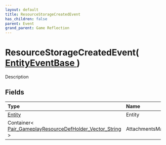 ```yaml
---
layout: default
title: ResourceStorageCreatedEvent
has_children: false
parent: Event
grand_parent: Game Reflection
---
```

# ResourceStorageCreatedEvent( [ EntityEventBase ](/riftbreaker-wiki/docs/game-reflection/events/entity_event_base/) )
Description 

## Fields

| Type | Name |
|:----------|:--------------|
| [Entity](/riftbreaker-wiki/docs/game-reflection/classes/entity/) | Entity |
| Container< [Pair_GameplayResourceDefHolder_Vector_String](/riftbreaker-wiki/docs/game-reflection/classes/pair__gameplay_resource_def_holder__vector__string/) > | AttachmentsMap |

